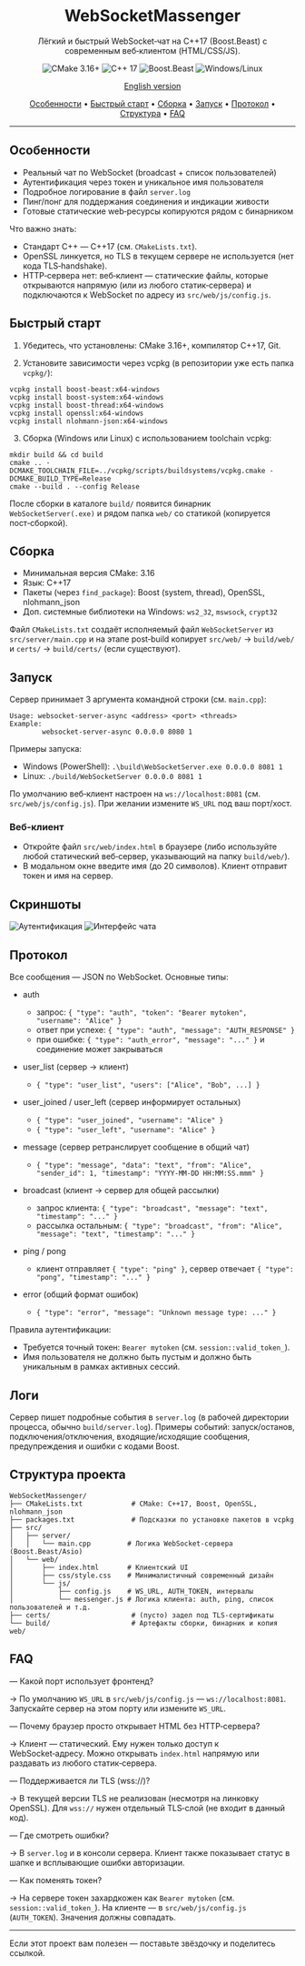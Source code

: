 <div align="center">

# WebSocketMassenger

Лёгкий и быстрый WebSocket‑чат на C++17 (Boost.Beast) с современным веб‑клиентом (HTML/CSS/JS).

![CMake 3.16+](https://img.shields.io/badge/CMake-3.16%2B-blue)
![C++ 17](https://img.shields.io/badge/C%2B%2B-17-informational)
![Boost.Beast](https://img.shields.io/badge/Boost-Beast-orange)
![Windows/Linux](https://img.shields.io/badge/OS-Windows%20%7C%20Linux-lightgrey)


[English version](README.en.md)

[Особенности](#особенности) • [Быстрый старт](#быстрый-старт) • [Сборка](#сборка) • [Запуск](#запуск) • [Протокол](#протокол) • [Структура](#структура-проекта) • [FAQ](#faq)

</div>

---

## Особенности

- Реальный чат по WebSocket (broadcast + список пользователей)
- Аутентификация через токен и уникальное имя пользователя
- Подробное логирование в файл `server.log`
- Пинг/понг для поддержания соединения и индикации живости
- Готовые статические web‑ресурсы копируются рядом с бинарником

Что важно знать:
- Стандарт C++ — C++17 (см. `CMakeLists.txt`).
- OpenSSL линкуется, но TLS в текущем сервере не используется (нет кода TLS‑handshake).
- HTTP‑сервера нет: веб‑клиент — статические файлы, которые открываются напрямую (или из любого статик‑сервера) и подключаются к WebSocket по адресу из `src/web/js/config.js`.

## Быстрый старт

1) Убедитесь, что установлены: CMake 3.16+, компилятор C++17, Git.

2) Установите зависимости через vcpkg (в репозитории уже есть папка `vcpkg/`):

```
vcpkg install boost-beast:x64-windows
vcpkg install boost-system:x64-windows
vcpkg install boost-thread:x64-windows
vcpkg install openssl:x64-windows
vcpkg install nlohmann-json:x64-windows
```

3) Сборка (Windows или Linux) с использованием toolchain vcpkg:

```
mkdir build && cd build
cmake .. -DCMAKE_TOOLCHAIN_FILE=../vcpkg/scripts/buildsystems/vcpkg.cmake -DCMAKE_BUILD_TYPE=Release
cmake --build . --config Release
```

После сборки в каталоге `build/` появится бинарник `WebSocketServer(.exe)` и рядом папка `web/` со статикой (копируется пост‑сборкой).

## Сборка

- Минимальная версия CMake: 3.16
- Язык: C++17
- Пакеты (через `find_package`): Boost (system, thread), OpenSSL, nlohmann_json
- Доп. системные библиотеки на Windows: `ws2_32`, `mswsock`, `crypt32`

Файл `CMakeLists.txt` создаёт исполняемый файл `WebSocketServer` из `src/server/main.cpp` и на этапе post‑build копирует `src/web/` → `build/web/` и `certs/` → `build/certs/` (если существуют).

## Запуск

Сервер принимает 3 аргумента командной строки (см. `main.cpp`):

```
Usage: websocket-server-async <address> <port> <threads>
Example:
        websocket-server-async 0.0.0.0 8080 1
```

Примеры запуска:

- Windows (PowerShell): `.\build\WebSocketServer.exe 0.0.0.0 8081 1`
- Linux: `./build/WebSocketServer 0.0.0.0 8081 1`

По умолчанию веб‑клиент настроен на `ws://localhost:8081` (см. `src/web/js/config.js`). При желании измените `WS_URL` под ваш порт/хост.

### Веб‑клиент

- Откройте файл `src/web/index.html` в браузере (либо используйте любой статический веб‑сервер, указывающий на папку `build/web/`).
- В модальном окне введите имя (до 20 символов). Клиент отправит токен и имя на сервер.

## Скриншоты

![Аутентификация](docs/images/auth.png)
![Интерфейс чата](docs/images/chat.png)

## Протокол

Все сообщения — JSON по WebSocket. Основные типы:

- auth
    - запрос: `{ "type": "auth", "token": "Bearer mytoken", "username": "Alice" }`
    - ответ при успехе: `{ "type": "auth", "message": "AUTH_RESPONSE" }`
    - при ошибке: `{ "type": "auth_error", "message": "..." }` и соединение может закрываться

- user_list (сервер → клиент)
    - `{ "type": "user_list", "users": ["Alice", "Bob", ...] }`

- user_joined / user_left (сервер информирует остальных)
    - `{ "type": "user_joined", "username": "Alice" }`
    - `{ "type": "user_left", "username": "Alice" }`

- message (сервер ретранслирует сообщение в общий чат)
    - `{ "type": "message", "data": "text", "from": "Alice", "sender_id": 1, "timestamp": "YYYY-MM-DD HH:MM:SS.mmm" }`

- broadcast (клиент → сервер для общей рассылки)
    - запрос клиента: `{ "type": "broadcast", "message": "text", "timestamp": "..." }`
    - рассылка остальным: `{ "type": "broadcast", "from": "Alice", "message": "text", "timestamp": "..." }`

- ping / pong
    - клиент отправляет `{ "type": "ping" }`, сервер отвечает `{ "type": "pong", "timestamp": "..." }`

- error (общий формат ошибок)
    - `{ "type": "error", "message": "Unknown message type: ..." }`

Правила аутентификации:
- Требуется точный токен: `Bearer mytoken` (см. `session::valid_token_`).
- Имя пользователя не должно быть пустым и должно быть уникальным в рамках активных сессий.

## Логи

Сервер пишет подробные события в `server.log` (в рабочей директории процесса, обычно `build/server.log`). Примеры событий: запуск/останов, подключения/отключения, входящие/исходящие сообщения, предупреждения и ошибки с кодами Boost.

## Структура проекта

```
WebSocketMassenger/
├── CMakeLists.txt            # CMake: C++17, Boost, OpenSSL, nlohmann_json
├── packages.txt              # Подсказки по установке пакетов в vcpkg
├── src/
│   ├── server/
│   │   └── main.cpp         # Логика WebSocket-сервера (Boost.Beast/Asio)
│   └── web/
│       ├── index.html       # Клиентский UI
│       ├── css/style.css    # Минималистичный современный дизайн
│       └── js/
│           ├── config.js    # WS_URL, AUTH_TOKEN, интервалы
│           └── messenger.js # Логика клиента: auth, ping, список пользователей и т.д.
├── certs/                    # (пусто) задел под TLS-сертификаты
└── build/                    # Артефакты сборки, бинарник и копия web/
```

## FAQ

— Какой порт использует фронтенд?

→ По умолчанию `WS_URL` в `src/web/js/config.js` — `ws://localhost:8081`. Запускайте сервер на этом порту или измените `WS_URL`.

— Почему браузер просто открывает HTML без HTTP‑сервера?

→ Клиент — статический. Ему нужен только доступ к WebSocket‑адресу. Можно открывать `index.html` напрямую или раздавать из любого статик‑сервера.

— Поддерживается ли TLS (wss://)?

→ В текущей версии TLS не реализован (несмотря на линковку OpenSSL). Для `wss://` нужен отдельный TLS‑слой (не входит в данный код).

— Где смотреть ошибки?

→ В `server.log` и в консоли сервера. Клиент также показывает статус в шапке и всплывающие ошибки авторизации.

— Как поменять токен?

→ На сервере токен захардкожен как `Bearer mytoken` (см. `session::valid_token_`). На клиенте — в `src/web/js/config.js` (`AUTH_TOKEN`). Значения должны совпадать.

---

Если этот проект вам полезен — поставьте звёздочку и поделитесь ссылкой.